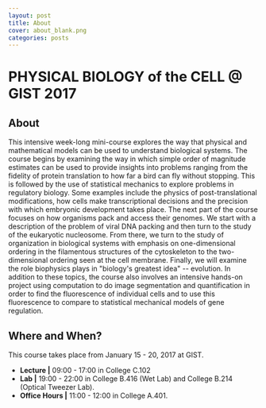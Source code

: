 ```yaml
---
layout: post
title: About
cover: about_blank.png
categories: posts
---
```

# PHYSICAL BIOLOGY of the CELL @ GIST 2017

## About
This intensive week-long mini-course explores the way that physical and
mathematical models can be used to understand biological systems. The course
begins by examining the way in which simple order of magnitude estimates can be
used to provide insights into problems ranging from the fidelity of protein
translation to how far a bird can fly without stopping. This is followed by the
use of statistical mechanics to explore problems in regulatory biology. Some
examples include the physics of post-translational modifications, how cells
make transcriptional decisions and the precision with which embryonic
development takes place. The next part of the course focuses on how organisms
pack and access their genomes. We start with a description of the problem of
viral DNA packing and then turn to the study of the eukaryotic nucleosome. From
there, we turn to the study of organization in biological systems with emphasis
on one-dimensional ordering in the filamentous structures of the cytoskeleton
to the two-dimensional ordering seen at the cell membrane. Finally, we will examine the role biophysics plays in "biology's greatest idea" -- evolution. In addition to these
topics, the course also involves an intensive hands-on project using computation to
do image segmentation and quantification in order to find the fluorescence of individual cells and
to use this fluorescence to compare to statistical mechanical models of gene
regulation.


## Where and When?
This course takes place from January 15 - 20, 2017 at GIST.

- **Lecture \|** 09:00 - 17:00 in College C.102
- **Lab \|** 19:00 - 22:00 in College B.416 (Wet Lab) and College B.214 (Optical Tweezer Lab).
- **Office Hours \|** 11:00 - 12:00 in College A.401.

